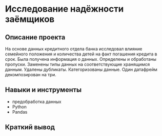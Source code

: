 # Исследование надёжности заёмщиков
## Описание проекта
На основе данных кредитного отдела банка исследовал влияние семейного положения и
количества детей на факт погашения кредита в срок. Была получена информация о
данных. Определены и обработаны пропуски. Заменены типы данных на соответствующие
хранящимся данным. Удалены дубликаты. Категоризованы данные. Один датафрейм декомпозирован на три.
## Навыки и инструменты
* предобработка данных
* Python
* Pandas
## Краткий вывод
